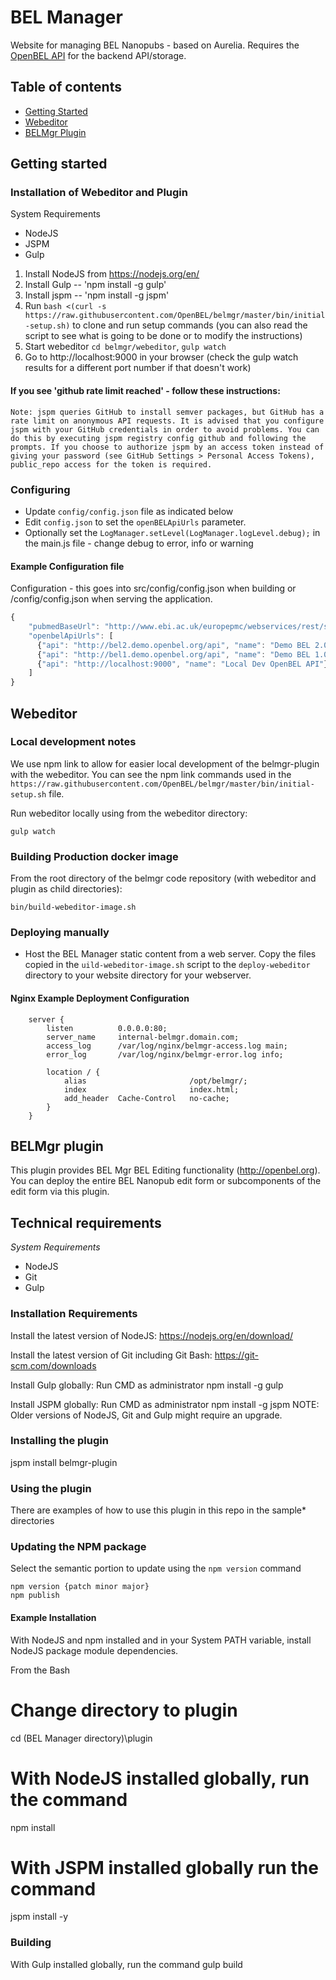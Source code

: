 # BEL Manager

Website for managing BEL Nanopubs - based on Aurelia.  Requires the [OpenBEL API][OpenBEL API] for the backend API/storage.


## Table of contents

* [Getting Started](#getting_started)
* [Webeditor](#webeditor)
* [BELMgr Plugin](#belmgr-plugin)

## <a name="getting_started">Getting started</a>

### Installation of Webeditor and Plugin

System Requirements
- NodeJS
- JSPM
- Gulp

1. Install NodeJS from https://nodejs.org/en/
1. Install Gulp -- 'npm install -g gulp'
1. Install jspm -- 'npm install -g jspm'
1. Run `bash <(curl -s https://raw.githubusercontent.com/OpenBEL/belmgr/master/bin/initial-setup.sh)` to clone and run setup commands (you can also read the script to see what is going to be done or to modify the instructions)
1. Start webeditor `cd belmgr/webeditor`, `gulp watch`
1. Go to http://localhost:9000 in your browser (check the gulp watch results for a different port number if that doesn't work)

#### If you see 'github rate limit reached' - follow these instructions:
    Note: jspm queries GitHub to install semver packages, but GitHub has a rate limit on anonymous API requests. It is advised that you configure jspm with your GitHub credentials in order to avoid problems. You can do this by executing jspm registry config github and following the prompts. If you choose to authorize jspm by an access token instead of giving your password (see GitHub Settings > Personal Access Tokens), public_repo access for the token is required.

### Configuring

- Update ``config/config.json`` file as indicated below
- Edit ``config.json`` to set the ``openBELApiUrls`` parameter.
- Optionally set the ``LogManager.setLevel(LogManager.logLevel.debug);`` in the main.js file - change debug to error, info or warning

#### Example Configuration file

Configuration - this goes into src/config/config.json when building or /config/config.json when serving the application.

```javascript
{
    "pubmedBaseUrl": "http://www.ebi.ac.uk/europepmc/webservices/rest/search",
    "openbelApiUrls": [
      {"api": "http://bel2.demo.openbel.org/api", "name": "Demo BEL 2.0 API"},
      {"api": "http://bel1.demo.openbel.org/api", "name": "Demo BEL 1.0 API"},
      {"api": "http://localhost:9000", "name": "Local Dev OpenBEL API"}
    ]
}
```

## <a name="webeditor">Webeditor</a>

### Local development notes
We use npm link to allow for easier local development of the belmgr-plugin with the webeditor. You can see the npm link commands used in the `https://raw.githubusercontent.com/OpenBEL/belmgr/master/bin/initial-setup.sh` file.

Run webeditor locally using from the webeditor directory:

    gulp watch


### Building Production docker image
From the root directory of the belmgr code repository (with webeditor and plugin as child directories):

    bin/build-webeditor-image.sh

### Deploying manually

- Host the BEL Manager static content from a web server.  Copy the files copied in the `uild-webeditor-image.sh` script to the `deploy-webeditor` directory to your website directory for your webserver.

#### Nginx Example Deployment Configuration

```
    server {
        listen          0.0.0.0:80;
        server_name     internal-belmgr.domain.com;
        access_log      /var/log/nginx/belmgr-access.log main;
        error_log       /var/log/nginx/belmgr-error.log info;

        location / {
            alias                       /opt/belmgr/;
            index                       index.html;
            add_header  Cache-Control   no-cache;
        }
    }
```

## <a name="belmgr-plugin">BELMgr plugin</a>

This plugin provides BEL Mgr BEL Editing functionality (http://openbel.org).
You can deploy the entire BEL Nanopub edit form or subcomponents of the edit
form via this plugin.

## Technical requirements

*System Requirements*

- NodeJS
- Git
- Gulp

### Installation Requirements

Install the latest version of NodeJS:
https://nodejs.org/en/download/

Install the latest version of Git including Git Bash:
https://git-scm.com/downloads

Install Gulp globally:
Run CMD as administrator
npm install -g gulp

Install JSPM globally:
Run CMD as administrator
npm install -g jspm
NOTE: Older versions of NodeJS, Git and Gulp might require an upgrade.


### Installing the plugin

jspm install belmgr-plugin


### Using the plugin

There are examples of how to use this plugin in this repo in the sample* directories

### Updating the NPM package

Select the semantic portion to update using the `npm version` command

    npm version {patch minor major}
    npm publish




#### Example Installation

With NodeJS and npm installed and in your System PATH variable, install NodeJS package module dependencies.

From the Bash
# Change directory to plugin
cd (BEL Manager directory)\plugin

# With NodeJS installed globally, run the command
npm install

# With JSPM installed globally run the command
jspm install -y


### Building

With Gulp installed globally, run the command
gulp build


[OpenBEL API]:      https://github.com/OpenBEL/openbel-api
[OpenBEL API Docs]: http://next.belframework.org/
[Demo OpenBEL API]: http://next.belframework.org/api

